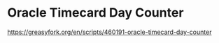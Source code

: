 # Oracle Timecard Day Counter

https://greasyfork.org/en/scripts/460191-oracle-timecard-day-counter
